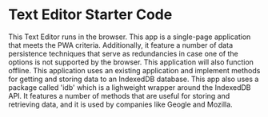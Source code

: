 # Text Editor Starter Code
This Text Editor runs in the browser. This app is a single-page application that
meets the PWA criteria. Additionally, it feature a number of data persistence techniques 
that serve as redundancies in case one of the options is not supported by the browser.
This application will also function offline. This application uses an existing application and 
implement methods for getting and storing data to an IndexedDB database. This app also uses 
a package called 'idb' which is a lighweight wrapper around the IndexedDB API. It features 
a number of methods that are useful for storing and retrieving data, and it is used by 
companies like Geogle and Mozilla.
